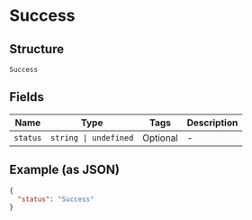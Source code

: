 
# Success

## Structure

`Success`

## Fields

| Name | Type | Tags | Description |
|  --- | --- | --- | --- |
| `status` | `string \| undefined` | Optional | - |

## Example (as JSON)

```json
{
  "status": "Success"
}
```

